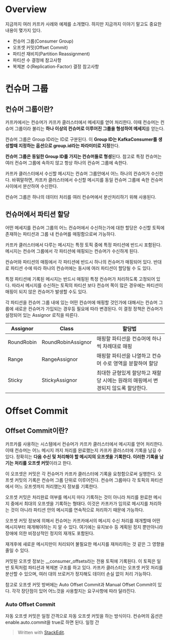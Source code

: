 # Overview

지금까지 여러 카프카 사례와 예제를 소개했다. 하지만 지금까지 이야기 말고도 중요한 내용이 몇가지 있다. 

* 컨슈머 그룹(Consumer Group)
* 오프셋 커밋(Offset Commit)
* 파티션 재비치(Partition Reassignment)
* 파티션 수 결정에 참고사항
* 복제본 수(Replication-Factor) 결정 참고사항


# 컨슈머 그룹

## 컨슈머 그룹이란?

카프카에서는 컨슈머가 카프카 클러스터에서 메세지를 얻어 처리한다. 이때 컨슈머는 컨슈머 그룹이라 불리는 **하나 이상의 컨슈머로 이루어진 그룹을 형성하여 메세지**를 얻는다. 

컨슈머 그룹은 Group ID라는 ID로 구분된다. 이 **Group ID는 KafkaConsumer를 생성할때 지정하는 옵션으로 group.id라는 파라미터로 지정**한다. 

**컨슈머 그룹은 동일한 Group ID를 가지는 컨슈머들로 형셩**된다. 참고로 특정 컨슈머는 여러 컨슈머 그룹에 속하지 않고 항상 하나의 컨슈머 그룹에 속한다. 

카프카 클러스터에서 수신할 메시지는 컨슈머 그룹안에서 어느 하나의 컨슈머가 수신한다. 바꿔말하면, 카프카 클러스터에서 수신할 메시지를 동일 컨슈머 그룹에 속한 컨슈머 사이에서 분산하여 수신한다. 

컨슈머 그룹은 하나의 데이터 처리를 여러 컨슈머에서 분산처리하기 위해 사용된다. 

## 컨슈머에서 파티션 할당

어떤 메세지를 컨슈머 그룹의 어느 컨슈머에서 수신하는가에 대한 할당은 수신할 토픽에 존재하는 파티션과 그룹 내 컨슈머를 매핑함으로써 가능하다. 

카프카 클러스터에서 다루는 메시지는 특정 토픽 중에 특정 파티션에 반드시 포함된다. 메시지는 컨슈머 그룹에서 각 파티션에 매핑되는 컨슈머가 수신하게 된다. 

컨슈머와 파티션의 매핑에서 각 파티션에 반드시 하나의 컨슈머가 매핑되어 있다. 반대로 파티션 수에 따라 하나의 컨슈머에는 동시에 여러 파티션이 할당될 수 도 있다. 

특정 파티션에 기록된 메시지는 반드시 매핑된 특정 컨슈머가 처리하도록 고정되어 있다. 따라서 메시지를 수신하는 토픽의 파티션 보다 컨슈머 쪽이 많은 경우에는 파티션이 매핑이 되지 않은 컨슈머가 발생할 수도 있다. 

각 파티션을 컨슈머 그룹 내에 있는 어떤 컨슈머에 매핑할 것인가에 대해서는 컨슈머 그룹에 새로운 컨슈머가 가입되는 경우등 필요에 따라 변경된다. 이 결정 정책은 컨슈머가 설정되어 있는 Assignor 로직을 따른다. 

|Assignor| Class  | 할당법|
|--|--|--|
|RoundRobin| RoundRobinAssignor  | 매핑할 파티션을 컨슈머에 하나씩 차례대로 매핑|
|Range| RangeAssignor  | 매핑할 파티션을 나열하고 컨슈머 수로 영역을 분할하여 할당|
|Sticky| StickyAssignor  | 최대한 균형있게 할당하고 재할당 시에는 원래의 매핑에서 변경되지 않도록 할당한다. |

# Offset Commit

## Offset Commit이란?

카프카를 사용하는 시스템에서 컨슈머가 카프카 클러스터에서 메시지를 얻어 처리한다. 이때 컨슈머는 어느 메시지 까지 처리를 완료했는지 카프카 클러스터에 기록을 남길 수 있다. 정확히는 **다음 수신 및 처리해야 할 메시지의 오프셋을 기록한다. 이러한 기록을 남기는 처리를 오프셋 커밋**이라고 한다. 

이 오프셋은 커밋은 각 컨슈머가 카프카 클러스터에 기록을 요청함으로써 실행한다. 오프셋 커밋의 기록은 컨슈머 그룹 단위로 이루어진다. 컨슈머 그룹마다 각 토픽의 파티션에서 어느 오프셋까지 처리했는지 정보를 기록한다. 

오프셋 커밋은 처리완료 여부를 메시지 마다 기록하는 것이 아니라 처리를 완료한 메시지 중에서 최대의 오프셋을 기록하는 형태다. 이것은 카프카가 임의로 메시지를 처리하는 것이 아니라 파티션 안의 메시지를 연속적으로 처리하기 때문에 가능하다.

오프셋 커밋 정보에 의해서 컨슈머는 카프카에서의 메시지 수신 처리를 재개할때 어떤 메시지부터 재개해야하는 지 알 수 있다. 여기에는 유지보수 등 계획된 정지 뿐만아니라 장애에 의한 비정상적인 정지의 재개도 포함된다. 

재개후에 새로운 메시지만이 처리되어 불필요한 메시지를 재처리하는 것  같은 그 영향을 줄일 수 있다. 

커밋된 오프셋 정보는 __consumer_offsets라는 전용 토픽에 기록된다. 이 토픽은 일반 토픽처럼 파티션과 복제본 구조를 하고 있다. 카프카 클러스터는 오프셋 커밋 처리를 분산할 수 있으며, 여러 대의 브로커가 정지해도 데이터 손실 없이 처리 가능하다. 

참고로 오프셋 커밋 방버에는 Auto Offset Commit과 Manual Offset Commit이 있다. 각각 장단점이 있어 어느것을 사용할지는 요구사항에 따라 달라진다.

### Auto Offset Commit

자동 오프셋 커밋은 일정 간격으로 자동 오프셋 커밋을 하는 방식이다. 컨슈머의 옵션은 enable.auto.commit을 true로 하면 된다. 일정 간





> Written with [StackEdit](https://stackedit.io/).
<!--stackedit_data:
eyJoaXN0b3J5IjpbLTY3MDIzMTIwNiwyMDU5Mzk5ODMzLDYzND
gwNjQ4OCwtMzg2NzY2Mzg2LDEyNzI3NDQ1NjBdfQ==
-->